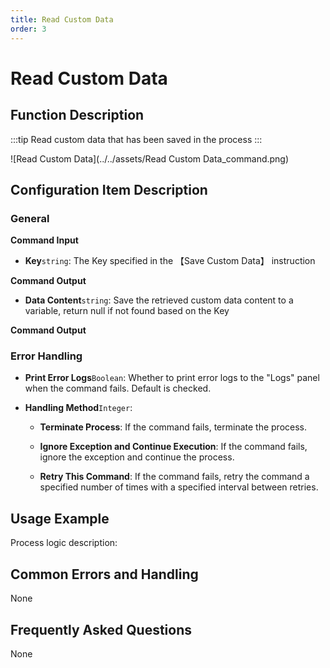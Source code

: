 ```yaml
---
title: Read Custom Data
order: 3
---
```


# Read Custom Data

## Function Description

:::tip 
Read custom data that has been saved in the process
:::

![Read Custom Data](../../assets/Read Custom Data_command.png)

## Configuration Item Description

### General

**Command Input**

- **Key**`string`: The Key specified in the 【Save Custom Data】 instruction


**Command Output**

- **Data Content**`string`: Save the retrieved custom data content to a variable, return null if not found based on the Key


**Command Output**

### Error Handling

- **Print Error Logs**`Boolean`: Whether to print error logs to the "Logs" panel when the command fails. Default is checked. 

- **Handling Method**`Integer`:

    - **Terminate Process**: If the command fails, terminate the process.

    - **Ignore Exception and Continue Execution**: If the command fails, ignore the exception and continue the process.

    - **Retry This Command**: If the command fails, retry the command a specified number of times with a specified interval between retries.

## Usage Example

Process logic description:

## Common Errors and Handling

None

## Frequently Asked Questions

None

